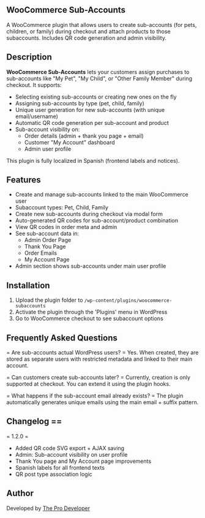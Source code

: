 ##  WooCommerce Sub-Accounts

A WooCommerce plugin that allows users to create sub-accounts (for pets, children, or family) during checkout and attach products to those subaccounts. Includes QR code generation and admin visibility.

## Description

**WooCommerce Sub-Accounts** lets your customers assign purchases to sub-accounts like "My Pet", "My Child", or "Other Family Member" during checkout. It supports:

- Selecting existing sub-accounts or creating new ones on the fly
- Assigning sub-accounts by type (pet, child, family)
- Unique user generation for new sub-accounts (with unique email/username)
- Automatic QR code generation per sub-account and product
- Sub-account visibility on:
  - Order details (admin + thank you page + email)
  - Customer "My Account" dashboard
  - Admin user profile

This plugin is fully localized in Spanish (frontend labels and notices).

## Features

* Create and manage sub-accounts linked to the main WooCommerce user
* Subaccount types: Pet, Child, Family
* Create new sub-accounts during checkout via modal form
* Auto-generated QR codes for sub-account/product combination
* View QR codes in order meta and admin
* See sub-account data in:
  * Admin Order Page
  * Thank You Page
  * Order Emails
  * My Account Page
* Admin section shows sub-accounts under main user profile

## Installation

1. Upload the plugin folder to `/wp-content/plugins/woocommerce-subaccounts`
2. Activate the plugin through the 'Plugins' menu in WordPress
3. Go to WooCommerce checkout to see subaccount options

## Frequently Asked Questions

= Are sub-accounts actual WordPress users? =
Yes. When created, they are stored as separate users with restricted metadata and linked to their main account.

= Can customers create sub-accounts later? =
Currently, creation is only supported at checkout. You can extend it using the plugin hooks.

= What happens if the sub-account email already exists? =
The plugin automatically generates unique emails using the main email + suffix pattern.

## Changelog ==

= 1.2.0 =
* Added QR code SVG export + AJAX saving
* Admin: Sub-account visibility on user profile
* Thank You page and My Account page improvements
* Spanish labels for all frontend texts
* QR post type association logic


## Author

Developed by [The Pro Developer](mailto:theprodeveloper789@gmail.com)